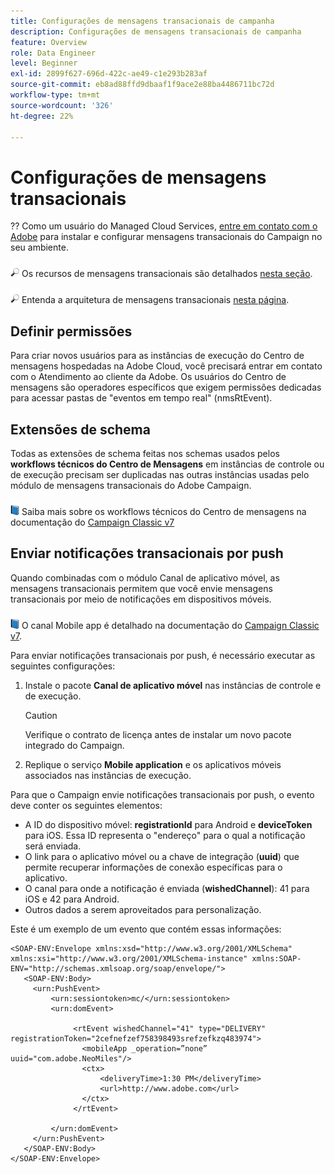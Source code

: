 ```yaml
---
title: Configurações de mensagens transacionais de campanha
description: Configurações de mensagens transacionais de campanha
feature: Overview
role: Data Engineer
level: Beginner
exl-id: 2899f627-696d-422c-ae49-c1e293b283af
source-git-commit: eb8ad88ffd9dbaaf1f9ace2e88ba4486711bc72d
workflow-type: tm+mt
source-wordcount: '326'
ht-degree: 22%

---
```


# Configurações de mensagens transacionais

?? Como um usuário do Managed Cloud Services, [entre em contato com o Adobe](../start/campaign-faq.md#support) para instalar e configurar mensagens transacionais do Campaign no seu ambiente.

![](../assets/do-not-localize/glass.png) Os recursos de mensagens transacionais são detalhados  [nesta seção](../send/transactional.md).

![](../assets/do-not-localize/glass.png) Entenda a arquitetura de mensagens transacionais  [nesta página](../dev/architecture.md).

## Definir permissões

Para criar novos usuários para as instâncias de execução do Centro de mensagens hospedadas na Adobe Cloud, você precisará entrar em contato com o Atendimento ao cliente da Adobe. Os usuários do Centro de mensagens são operadores específicos que exigem permissões dedicadas para acessar pastas de &quot;eventos em tempo real&quot; (nmsRtEvent).

## Extensões de schema

Todas as extensões de schema feitas nos schemas usados pelos **workflows técnicos do Centro de Mensagens** em instâncias de controle ou de execução precisam ser duplicadas nas outras instâncias usadas pelo módulo de mensagens transacionais do Adobe Campaign.

![](../assets/do-not-localize/book.png) Saiba mais sobre os workflows técnicos do Centro de mensagens na documentação do  [Campaign Classic v7](https://experienceleague.adobe.com/docs/campaign-classic/using/transactional-messaging/configure-transactional-messaging/additional-configurations.html#technical-workflows)

## Enviar notificações transacionais por push

Quando combinadas com o módulo Canal de aplicativo móvel, as mensagens transacionais permitem que você envie mensagens transacionais por meio de notificações em dispositivos móveis.

![](../assets/do-not-localize/book.png) O canal Mobile app é detalhado na documentação do  [Campaign Classic v7](https://experienceleague.adobe.com/docs/campaign-classic/using/sending-messages/sending-push-notifications/about-mobile-app-channel.html?lang=en#sending-messages).

Para enviar notificações transacionais por push, é necessário executar as seguintes configurações:

1. Instale o pacote **Canal de aplicativo móvel** nas instâncias de controle e de execução.

   >[!CAUTION]
   >
   >Verifique o contrato de licença antes de instalar um novo pacote integrado do Campaign.

1. Replique o serviço **Mobile application** e os aplicativos móveis associados nas instâncias de execução.

Para que o Campaign envie notificações transacionais por push, o evento deve conter os seguintes elementos:

* A ID do dispositivo móvel: **registrationId** para Android e **deviceToken** para iOS. Essa ID representa o &quot;endereço&quot; para o qual a notificação será enviada.
* O link para o aplicativo móvel ou a chave de integração (**uuid**) que permite recuperar informações de conexão específicas para o aplicativo.
* O canal para onde a notificação é enviada (**wishedChannel**): 41 para iOS e 42 para Android.
* Outros dados a serem aproveitados para personalização.

Este é um exemplo de um evento que contém essas informações:

```
<SOAP-ENV:Envelope xmlns:xsd="http://www.w3.org/2001/XMLSchema" xmlns:xsi="http://www.w3.org/2001/XMLSchema-instance" xmlns:SOAP-ENV="http://schemas.xmlsoap.org/soap/envelope/">
   <SOAP-ENV:Body>
     <urn:PushEvent>
         <urn:sessiontoken>mc/</urn:sessiontoken>
         <urn:domEvent>

              <rtEvent wishedChannel="41" type="DELIVERY" registrationToken="2cefnefzef758398493srefzefkzq483974">
                <mobileApp _operation=”none” uuid="com.adobe.NeoMiles"/>
                <ctx>
                    <deliveryTime>1:30 PM</deliveryTime>
                    <url>http://www.adobe.com</url>
                </ctx>
              </rtEvent>

         </urn:domEvent>
     </urn:PushEvent>           
   </SOAP-ENV:Body>
</SOAP-ENV:Envelope>
```
